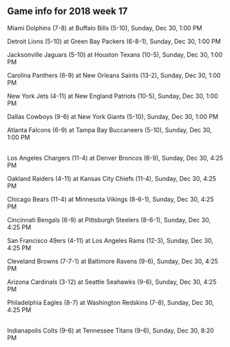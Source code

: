 ## Game info for 2018 week 17
Miami Dolphins (7-8) at Buffalo Bills (5-10), Sunday, Dec 30, 1:00 PM

Detroit Lions (5-10) at Green Bay Packers (6-8-1), Sunday, Dec 30, 1:00 PM

Jacksonville Jaguars (5-10) at Houston Texans (10-5), Sunday, Dec 30, 1:00 PM

Carolina Panthers (6-9) at New Orleans Saints (13-2), Sunday, Dec 30, 1:00 PM

New York Jets (4-11) at New England Patriots (10-5), Sunday, Dec 30, 1:00 PM

Dallas Cowboys (9-6) at New York Giants (5-10), Sunday, Dec 30, 1:00 PM

Atlanta Falcons (6-9) at Tampa Bay Buccaneers (5-10), Sunday, Dec 30, 1:00 PM

<br/>Los Angeles Chargers (11-4) at Denver Broncos (6-9), Sunday, Dec 30, 4:25 PM

Oakland Raiders (4-11) at Kansas City Chiefs (11-4), Sunday, Dec 30, 4:25 PM

Chicago Bears (11-4) at Minnesota Vikings (8-6-1), Sunday, Dec 30, 4:25 PM

Cincinnati Bengals (6-9) at Pittsburgh Steelers (8-6-1), Sunday, Dec 30, 4:25 PM

San Francisco 49ers (4-11) at Los Angeles Rams (12-3), Sunday, Dec 30, 4:25 PM

Cleveland Browns (7-7-1) at Baltimore Ravens (9-6), Sunday, Dec 30, 4:25 PM

Arizona Cardinals (3-12) at Seattle Seahawks (9-6), Sunday, Dec 30, 4:25 PM

Philadelphia Eagles (8-7) at Washington Redskins (7-8), Sunday, Dec 30, 4:25 PM

<br/>Indianapolis Colts (9-6) at Tennessee Titans (9-6), Sunday, Dec 30, 8:20 PM

